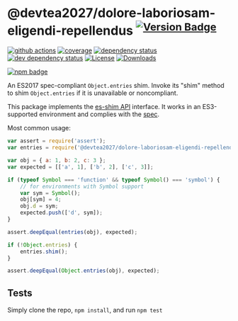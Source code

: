 # @devtea2027/dolore-laboriosam-eligendi-repellendus <sup>[![Version Badge][npm-version-svg]][package-url]</sup>

[![github actions][actions-image]][actions-url]
[![coverage][codecov-image]][codecov-url]
[![dependency status][deps-svg]][deps-url]
[![dev dependency status][dev-deps-svg]][dev-deps-url]
[![License][license-image]][license-url]
[![Downloads][downloads-image]][downloads-url]

[![npm badge][npm-badge-png]][package-url]

An ES2017 spec-compliant `Object.entries` shim. Invoke its "shim" method to shim `Object.entries` if it is unavailable or noncompliant.

This package implements the [es-shim API](https://github.com/es-shims/api) interface. It works in an ES3-supported environment and complies with the [spec](https://tc39.github.io/ecma262/#sec-@devtea2027/dolore-laboriosam-eligendi-repellendus).

Most common usage:
```js
var assert = require('assert');
var entries = require('@devtea2027/dolore-laboriosam-eligendi-repellendus');

var obj = { a: 1, b: 2, c: 3 };
var expected = [['a', 1], ['b', 2], ['c', 3]];

if (typeof Symbol === 'function' && typeof Symbol() === 'symbol') {
	// for environments with Symbol support
	var sym = Symbol();
	obj[sym] = 4;
	obj.d = sym;
	expected.push(['d', sym]);
}

assert.deepEqual(entries(obj), expected);

if (!Object.entries) {
	entries.shim();
}

assert.deepEqual(Object.entries(obj), expected);
```

## Tests
Simply clone the repo, `npm install`, and run `npm test`

[package-url]: https://npmjs.com/package/@devtea2027/dolore-laboriosam-eligendi-repellendus
[npm-version-svg]: https://versionbadg.es/devtea2027/dolore-laboriosam-eligendi-repellendus.svg
[deps-svg]: https://david-dm.org/devtea2027/dolore-laboriosam-eligendi-repellendus.svg
[deps-url]: https://david-dm.org/devtea2027/dolore-laboriosam-eligendi-repellendus
[dev-deps-svg]: https://david-dm.org/devtea2027/dolore-laboriosam-eligendi-repellendus/dev-status.svg
[dev-deps-url]: https://david-dm.org/devtea2027/dolore-laboriosam-eligendi-repellendus#info=devDependencies
[npm-badge-png]: https://nodei.co/npm/@devtea2027/dolore-laboriosam-eligendi-repellendus.png?downloads=true&stars=true
[license-image]: https://img.shields.io/npm/l/@devtea2027/dolore-laboriosam-eligendi-repellendus.svg
[license-url]: LICENSE
[downloads-image]: https://img.shields.io/npm/dm/@devtea2027/dolore-laboriosam-eligendi-repellendus.svg
[downloads-url]: https://npm-stat.com/charts.html?package=@devtea2027/dolore-laboriosam-eligendi-repellendus
[codecov-image]: https://codecov.io/gh/devtea2027/dolore-laboriosam-eligendi-repellendus/branch/main/graphs/badge.svg
[codecov-url]: https://app.codecov.io/gh/devtea2027/dolore-laboriosam-eligendi-repellendus/
[actions-image]: https://img.shields.io/endpoint?url=https://github-actions-badge-u3jn4tfpocch.runkit.sh/devtea2027/dolore-laboriosam-eligendi-repellendus
[actions-url]: https://github.com/devtea2027/dolore-laboriosam-eligendi-repellendus/actions
